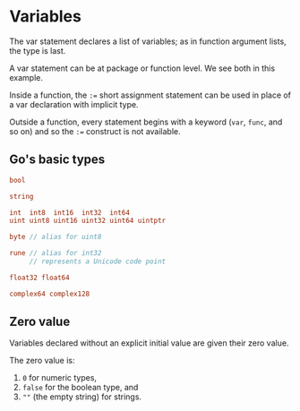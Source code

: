 # Variables
The var statement declares a list of variables; as in function argument lists, the type is last.

A var statement can be at package or function level. We see both in this example.

Inside a function, the `:=` short assignment statement can be used in place of a var declaration with implicit type.

Outside a function, every statement begins with a keyword (`var`, `func`, and so on) and so the `:=` construct is not available.

## Go's basic types

```go
bool

string

int  int8  int16  int32  int64
uint uint8 uint16 uint32 uint64 uintptr

byte // alias for uint8

rune // alias for int32
     // represents a Unicode code point

float32 float64

complex64 complex128
```

## Zero value
Variables declared without an explicit initial value are given their zero value.

The zero value is:

1. `0` for numeric types,
2. `false` for the boolean type, and
3. `""` (the empty string) for strings.
